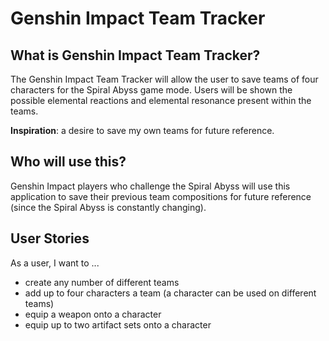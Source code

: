 # Genshin Impact Team Tracker

## What is Genshin Impact Team Tracker?

<p>The Genshin Impact Team Tracker will allow the user to save teams of four characters for the
Spiral Abyss game mode. Users will be shown the possible elemental reactions and elemental resonance present within the 
teams. 

**Inspiration**: a desire to save my own teams for future reference.</p> 

## Who will use this?

<p>Genshin Impact players who challenge the Spiral Abyss will use this application to save their previous team 
compositions for future reference (since the Spiral Abyss is constantly changing).</p>

## User Stories

As a user, I want to ...
- create any number of different teams
- add up to four characters a team (a character can be used on different teams)
- equip a weapon onto a character
- equip up to two artifact sets onto a character
